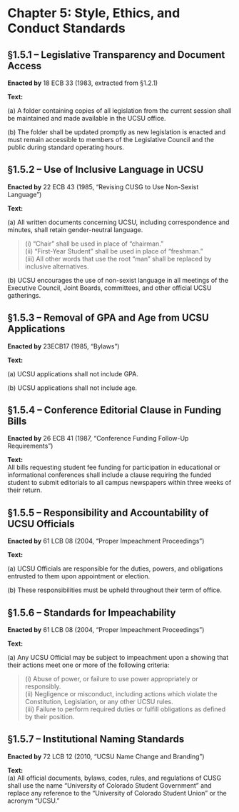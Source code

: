 # Chapter 5: Style, Ethics, and Conduct Standards

## §1.5.1 – Legislative Transparency and Document Access

**Enacted by** 18 ECB 33 (1983, extracted from §1.2.1)

**Text:**

(a) A folder containing copies of all legislation from the current session shall be maintained and made available in the UCSU office.

(b) The folder shall be updated promptly as new legislation is enacted and must remain accessible to members of the Legislative Council and the public during standard operating hours.

## §1.5.2 – Use of Inclusive Language in UCSU

**Enacted by** 22 ECB 43 (1985, “Revising CUSG to Use Non-Sexist Language”)

**Text:**

(a) All written documents concerning UCSU, including correspondence and minutes, shall retain gender-neutral language.

> (i) “Chair” shall be used in place of “chairman.”  
> (ii) “First-Year Student” shall be used in place of “freshman.”  
> (iii) All other words that use the root “man” shall be replaced by inclusive alternatives.

(b) UCSU encourages the use of non-sexist language in all meetings of the Executive Council, Joint Boards, committees, and other official UCSU gatherings.

## §1.5.3 – Removal of GPA and Age from UCSU Applications

**Enacted by** 23ECB17 (1985, “Bylaws”)

**Text:**

(a) UCSU applications shall not include GPA.

(b) UCSU applications shall not include age.

## §1.5.4 – Conference Editorial Clause in Funding Bills

**Enacted by** 26 ECB 41 (1987, “Conference Funding Follow-Up Requirements”)

**Text:**  
All bills requesting student fee funding for participation in educational or informational conferences shall include a clause requiring the funded student to submit editorials to all campus newspapers within three weeks of their return.


## §1.5.5 – Responsibility and Accountability of UCSU Officials

**Enacted by** 61 LCB 08 (2004, “Proper Impeachment Proceedings”)

**Text:**

(a) UCSU Officials are responsible for the duties, powers, and obligations entrusted to them upon appointment or election.

(b) These responsibilities must be upheld throughout their term of office.

## §1.5.6 – Standards for Impeachability

**Enacted by** 61 LCB 08 (2004, “Proper Impeachment Proceedings”)

**Text:**

(a) Any UCSU Official may be subject to impeachment upon a showing that their actions meet one or more of the following criteria:

> (i) Abuse of power, or failure to use power appropriately or responsibly.  
> (ii) Negligence or misconduct, including actions which violate the Constitution, Legislation, or any other UCSU rules.  
> (iii) Failure to perform required duties or fulfill obligations as defined by their position.


## §1.5.7 – Institutional Naming Standards  
**Enacted by** 72 LCB 12 (2010, “UCSU Name Change and Branding”)

**Text:**  
(a) All official documents, bylaws, codes, rules, and regulations of CUSG shall use the name “University of Colorado Student Government” and replace any reference to the “University of Colorado Student Union” or the acronym “UCSU.”
